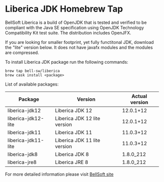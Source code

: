 # Liberica JDK Homebrew Tap

BellSoft Liberica is a build of OpenJDK that is tested and verified to be compliant with the Java SE specification using OpenJDK Technology Compatibility Kit test suite. The distribution includes OpenJFX.

If you are looking for smaller footprint, yet fully functitonal JDK, download the "lite" version below.
It does not have javafx modules and the modules are compressed.

To install Liberica JDK package run the following commands:

```shell
brew tap bell-sw/liberica
brew cask install <package>
```

List of available packages:

| Package | Version | Actual version |
| ------- | ------- | -------------- |
| liberica-jdk12 | Liberica JDK 12 | 12.0.1+12 |
| liberica-jdk12-lite | Liberica JDK 12 lite version | 12.0.1+12 |
| liberica-jdk11 | Liberica JDK 11 | 11.0.3+12 |
| liberica-jdk11-lite | Liberica JDK 11 lite version | 11.0.3+12 |
| liberica-jdk8 | Liberica JDK 8 | 1.8.0_212 |
| liberica-jre8 | Liberica JRE 8 | 1.8.0_212 |

For more detailed information please visit [BellSoft site](https://bell-sw.com) 
